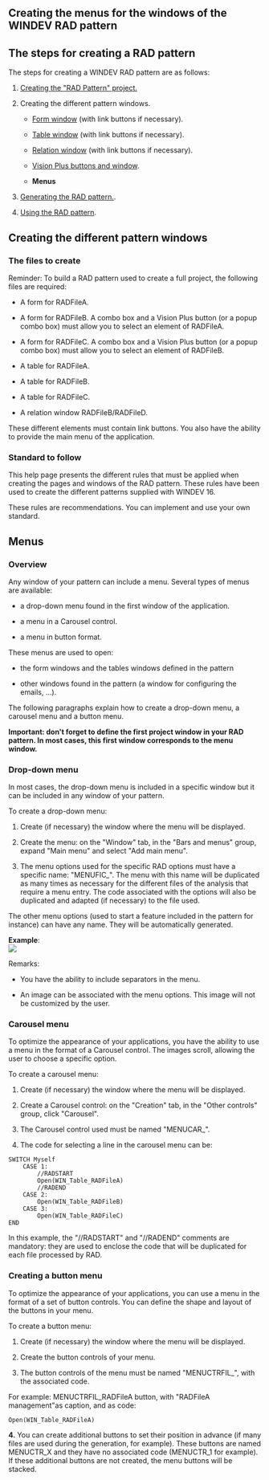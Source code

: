 


## Creating the menus for the windows of the WINDEV RAD pattern
			



<a name="NOTE1"></a>
<a name="NOTE1_1"></a>


## The steps for creating a RAD pattern
<a name="the_steps_for_creating_rad_pattern_ELTTEXTE000215"></a>
The steps for creating a WINDEV RAD pattern are as follows:

1. [Creating the "RAD Pattern" project.](../Editeurs/2031021.md)

2. Creating the different pattern windows.

	- [Form window](../Editeurs/2031025.md) (with link buttons if necessary).

	- [Table window](../Editeurs/2031026.md) (with link buttons if necessary).

	- [Relation window](../Editeurs/2031027.md) (with link buttons if necessary).

	- [Vision Plus buttons and window](../Editeurs/2031029.md).

	- **Menus**




3. [Generating the RAD pattern.](../Editeurs/2031023.md).

4. [Using the RAD pattern](../Editeurs/2031024.md).




<a name="NOTE2"></a>
<a name="NOTE2_1"></a>


## Creating the different pattern windows
<a name="creating_the_different_pattern_windows_ELTTEXTE000239"></a>


### The files to create
<a name="the_files_create_ELTPARAGRAPHE000042"></a>

Reminder: To build a RAD pattern used to create a full project, the following files are required:

- A form for RADFileA.

- A form for RADFileB. A combo box and a Vision Plus button (or a popup combo box) must allow you to select an element of RADFileA.

- A form for RADFileC. A combo box and a Vision Plus button (or a popup combo box) must allow you to select an element of RADFileB.

- A table for RADFileA.

- A table for RADFileB.

- A table for RADFileC.

- A relation window RADFileB/RADFileD.




These different elements must contain link buttons. You also have the ability to provide the main menu of the application.
<a name="NOTE2_2"></a>


### Standard to follow
<a name="standard_follow_ELTPARAGRAPHE000059"></a>

This help page presents the different rules that must be applied when creating the pages and windows of the RAD pattern. These rules have been used to create the different patterns supplied with WINDEV 16.

These rules are recommendations. You can implement and use your own standard.

<a name="NOTE3"></a>
<a name="NOTE3_1"></a>


## Menus
<a name="menus_ELTTEXTE000269"></a>


### Overview
<a name="overview_ELTPARAGRAPHE000070"></a>

Any window of your pattern can include a menu. Several types of menus are available:

- a drop-down menu found in the first window of the application.

- a menu in a Carousel control.

- a menu in button format.




These menus are used to open:

- the form windows and the tables windows defined in the pattern

- other windows found in the pattern (a window for configuring the emails, ...).




The following paragraphs explain how to create a drop-down menu, a carousel menu and a button menu.

**Important: don't forget to define the first project window in your RAD pattern. In most cases, this first window corresponds to the menu window.**
<a name="NOTE3_2"></a>


### Drop-down menu
<a name="dropdown_menu_ELTPARAGRAPHE000090"></a>

In most cases, the drop-down menu is included in a specific window but it can be included in any window of your pattern.

To create a drop-down menu: 

1. Create (if necessary) the window where the menu will be displayed.

2. Create the menu: on the "Window" tab, in the "Bars and menus" group, expand "Main menu" and select "Add main menu".

3. The menu options used for the specific RAD options must have a specific name: "MENUFIC_". The menu with this name will be duplicated as many times as necessary for the different files of the analysis that require a menu entry. The code associated with the options will also be duplicated and adapted (if necessary) to the file used.




The other menu options (used to start a feature included in the pattern for instance) can have any name. They will be automatically generated.

**Example**: <br>![](https://doc.pcsoft.fr/en-US/images/image.awp?langid=3&name=Pattern_Menu_deroulant.gif)


Remarks:

- You have the ability to include separators in the menu.

- An image can be associated with the menu options. This image will not be customized by the user.



<a name="NOTE3_3"></a>


### Carousel menu
<a name="carousel_menu_ELTPARAGRAPHE000125"></a>

To optimize the appearance of your applications, you have the ability to use a menu in the format of a Carousel control. The images scroll, allowing the user to choose a specific option.

To create a carousel menu: 

1. Create (if necessary) the window where the menu will be displayed.

2. Create a Carousel control: on the "Creation" tab, in the "Other controls" group, click "Carousel".

3. The Carousel control used must be named "MENUCAR_".

4. The code for selecting a line in the carousel menu can be:



```wl
SWITCH Myself
	CASE 1: 
		//RADSTART
		Open(WIN_Table_RADFileA)
		//RADEND
	CASE 2: 
		Open(WIN_Table_RADFileB)
	CASE 3: 
		Open(WIN_Table_RADFileC)
END
```
In this example, the "//RADSTART" and "//RADEND" comments are mandatory: they are used to enclose the code that will be duplicated for each file processed by RAD.
<a name="NOTE3_4"></a>


### Creating a button menu
<a name="creating_button_menu_ELTPARAGRAPHE000154"></a>

To optimize the appearance of your applications, you can use a menu in the format of a set of button controls. You can define the shape and layout of the buttons in your menu.

To create a button menu: 

1. Create (if necessary) the window where the menu will be displayed.

2. Create the button controls of your menu.

3. The button controls of the menu must be named "MENUCTRFIL_", with the associated code.




For example: MENUCTRFIL_RADFileA button, with "RADFileA management"as caption, and as code: 

```wl
Open(WIN_Table_RADFileA)
```
**4.** You can create additional buttons to set their position in advance (if many files are used during the generation, for example). These buttons are named MENUCTR_X and they have no associated code (MENUCTR_1 for example). If these additional buttons are not created, the menu buttons will be stacked.


